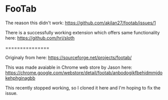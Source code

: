 # FooTab

The reason this didn't work: https://github.com/akilan27/footab/issues/1

There is a successfully working extension which offers same functionality here: https://github.com/hrj/sloth

===============

Originaly from here: https://sourceforge.net/projects/footab/

This was made avaiable in Chrome web store by Jason here: https://chrome.google.com/webstore/detail/footab/anbodogikfbehidmmjdokehphginagbb

This recently stopped working, so I cloned it here and I'm hoping to fix the issue.
